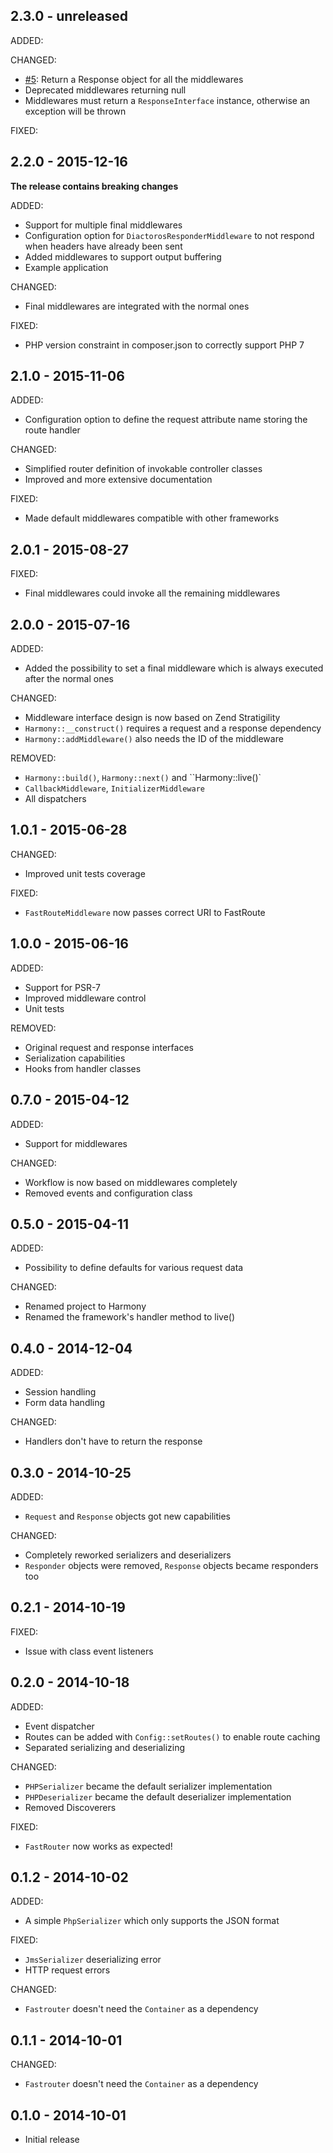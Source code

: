 ## 2.3.0 - unreleased

ADDED:

CHANGED:

- [#5](https://github.com/woohoolabs/harmony/issues/5): Return a Response object for all the middlewares
- Deprecated middlewares returning null
- Middlewares must return a `ResponseInterface` instance, otherwise an exception will be thrown 

FIXED:

## 2.2.0 - 2015-12-16

**The release contains breaking changes**

ADDED:

- Support for multiple final middlewares
- Configuration option for `DiactorosResponderMiddleware` to not respond when headers have already been sent
- Added middlewares to support output buffering
- Example application

CHANGED:

- Final middlewares are integrated with the normal ones

FIXED:

- PHP version constraint in composer.json to correctly support PHP 7

## 2.1.0 - 2015-11-06

ADDED:

- Configuration option to define the request attribute name storing the route handler

CHANGED:

- Simplified router definition of invokable controller classes
- Improved and more extensive documentation

FIXED:

- Made default middlewares compatible with other frameworks

## 2.0.1 - 2015-08-27

FIXED:

- Final middlewares could invoke all the remaining middlewares

## 2.0.0 - 2015-07-16

ADDED:

- Added the possibility to set a final middleware which is always executed after the normal ones

CHANGED:

- Middleware interface design is now based on Zend Stratigility
- `Harmony::__construct()` requires a request and a response dependency
- `Harmony::addMiddleware()` also needs the ID of the middleware

REMOVED:

- `Harmony::build()`, `Harmony::next()` and ``Harmony::live()`
- `CallbackMiddleware`, `InitializerMiddleware`
- All dispatchers

## 1.0.1 - 2015-06-28

CHANGED:

- Improved unit tests coverage

FIXED:

- `FastRouteMiddleware` now passes correct URI to FastRoute

## 1.0.0 - 2015-06-16

ADDED:

- Support for PSR-7
- Improved middleware control
- Unit tests

REMOVED:

- Original request and response interfaces
- Serialization capabilities
- Hooks from handler classes

## 0.7.0 - 2015-04-12

ADDED:

- Support for middlewares

CHANGED:

- Workflow is now based on middlewares completely
- Removed events and configuration class

## 0.5.0 - 2015-04-11

ADDED:

- Possibility to define defaults for various request data

CHANGED:

- Renamed project to Harmony
- Renamed the framework's handler method to live()

## 0.4.0 - 2014-12-04

ADDED:

- Session handling
- Form data handling

CHANGED:

- Handlers don't have to return the response

## 0.3.0 - 2014-10-25

ADDED:

- `Request` and `Response` objects got new capabilities

CHANGED:

- Completely reworked serializers and deserializers
- `Responder` objects were removed, `Response` objects became responders too

## 0.2.1 - 2014-10-19

FIXED:

- Issue with class event listeners

## 0.2.0 - 2014-10-18

ADDED:

- Event dispatcher
- Routes can be added with `Config::setRoutes()` to enable route caching
- Separated serializing and deserializing

CHANGED:

- `PHPSerializer` became the default serializer implementation
- `PHPDeserializer` became the default deserializer implementation
- Removed Discoverers

FIXED:

- `FastRouter` now works as expected!

## 0.1.2 - 2014-10-02

ADDED:

- A simple `PhpSerializer` which only supports the JSON format

FIXED:

- `JmsSerializer` deserializing error
- HTTP request errors

CHANGED:

- `Fastrouter` doesn't need the `Container` as a dependency

## 0.1.1 - 2014-10-01

CHANGED:

- `Fastrouter` doesn't need the `Container` as a dependency

## 0.1.0 - 2014-10-01

- Initial release
